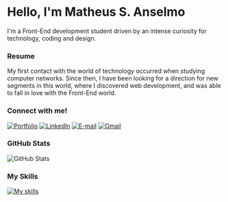 # Hello, I'm Matheus S. Anselmo

I'm a Front-End development student driven by an intense curiosity for technology, coding and design.

### Resume

My first contact with the world of technology occurred when studying computer networks. Since then, I have been looking for a direction for new segments in this world, where I discovered web development, and was able to fall in love with the Front-End world.

### Connect with me!
[![Portfolio](https://img.shields.io/badge/Portfolio-000?style=for-the-badge&logo=todoist&logoColor=90f208)](https://ans3lmo.github.io/portfolio) [![LinkedIn](https://img.shields.io/badge/LinkedIn-000?style=for-the-badge&logo=linkedin&logoColor=90f208)](https://www.linkedin.com/in/matheus-souza-anselmo-aba10a215/) [![E-mail](https://img.shields.io/badge/-Email-000?style=for-the-badge&logo=microsoft-outlook&logoColor=90f208)](mailto:anselmoma2005@outlook.com) [![Gmail](https://img.shields.io/badge/Gmail-000?style=for-the-badge&logo=gmail&logoColor=90f208)](mailto:anselmo.souza2005@gmail.com)

### GitHub Stats
![GitHub Stats](https://github-readme-stats.vercel.app/api?username=Ans3lmo&theme=transparent&bg_color=000&border_color=&show_icons=true&icon_color=90f208&title_color=90f208&text_color=FFF)

### My Skills
[![My skills](https://skillicons.dev/icons?i=js,react,html,css,git,azure,aws)](https://skillicons.dev)
